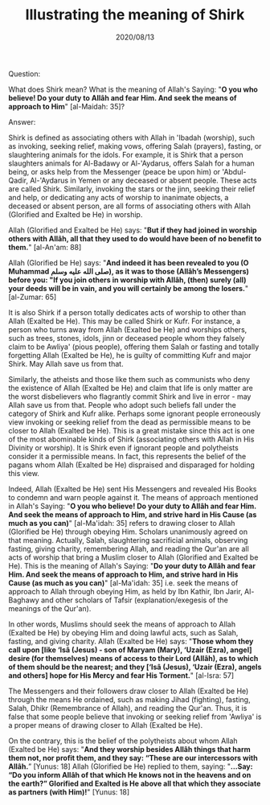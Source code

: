 ﻿---
layout: post
title: "Illustrating the meaning of Shirk"
publisher: "alsalafiyyah@icloud.com"
source: "Majmu' Fatawa wa Maqalat 4/32, question 1"
hijri: Dhul-Hijjah 23, 1441 AH
date: 2020/08/13
category: [general]
shaykhs: Shaykh Ibn Baz
---

Question:

What does Shirk mean? What is the meaning of Allah's Saying: "**O you who believe! Do your duty to Allâh and fear Him. And seek the means of approach to Him**" [al-Maidah: 35]?

Answer:

Shirk is defined as associating others with Allah in 'Ibadah (worship), such as invoking, seeking relief, making vows, offering Salah (prayers), fasting, or slaughtering animals for the idols. For example, it is Shirk that a person slaughters animals for Al-Badawy or Al-'Aydarus, offers Salah for a human being, or asks help from the Messenger (peace be upon him) or 'Abdul-Qadir, Al-'Aydarus in Yemen or any deceased or absent people. These acts are called Shirk. Similarly, invoking the stars or the jinn, seeking their relief and help, or dedicating any acts of worship to inanimate objects, a deceased or absent person, are all forms of associating others with Allah (Glorified and Exalted be He) in worship. 

Allah (Glorified and Exalted be He) says: "**But if they had joined in worship others with Allâh, all that they used to do would have been of no benefit to them.**" [al-An'am: 88]

Allah (Glorified be He) says: "**And indeed it has been revealed to you (O Muhammad صلى الله عليه وسلم), as it was to those (Allâh’s Messengers) before you: "If you join others in worship with Allâh, (then) surely (all) your deeds will be in vain, and you will certainly be among the losers.**" [al-Zumar: 65]

It is also Shirk if a person totally dedicates acts of worship to other than Allah (Exalted be He). This may be called Shirk or Kufr. For instance, a person who turns away from Allah (Exalted be He) and worships others, such as trees, stones, idols, jinn or deceased people whom they falsely claim to be Awliya' (pious people), offering them Salah or fasting and totally forgetting Allah (Exalted be He), he is guilty of committing Kufr and major Shirk. May Allah save us from that.

Similarly, the atheists and those like them such as communists who deny the existence of Allah (Exalted be He) and claim that life is only matter are the worst disbelievers who flagrantly commit Shirk and live in error - may Allah save us from that. People who adopt such beliefs fall under the category of Shirk and Kufr alike. Perhaps some ignorant people erroneously view invoking or seeking relief from the dead as permissible means to be closer to Allah (Exalted be He). This is a great mistake since this act is one of the most abominable kinds of Shirk (associating others with Allah in His Divinity or worship). It is Shirk even if ignorant people and polytheists consider it a permissible means. In fact, this represents the belief of the pagans whom Allah (Exalted be He) dispraised and disparaged for holding this view. 

Indeed, Allah (Exalted be He) sent His Messengers and revealed His Books to condemn and warn people against it. The means of approach mentioned in Allah's Saying: "**O you who believe! Do your duty to Allâh and fear Him. And seek the means of approach to Him, and strive hard in His Cause (as much as you can)**" [al-Ma'idah: 35] refers to drawing closer to Allah (Glorified be He) through obeying Him. Scholars unanimously agreed on that meaning. Actually, Salah, slaughtering sacrificial animals, observing fasting, giving charity, remembering Allah, and reading the Qur'an are all acts of worship that bring a Muslim closer to Allah (Glorified and Exalted be He). This is the meaning of Allah's Saying: "**Do your duty to Allâh and fear Him. And seek the means of approach to Him, and strive hard in His Cause (as much as you can)**" [al-Ma'idah: 35] i.e. seek the means of approach to Allah through obeying Him, as held by Ibn Kathir, Ibn Jarir, Al-Baghawy and other scholars of Tafsir (explanation/exegesis of the meanings of the Qur'an).

In other words, Muslims should seek the means of approach to Allah (Exalted be He) by obeying Him and doing lawful acts, such as Salah, fasting, and giving charity. Allah (Exalted be He) says: "**Those whom they call upon [like ‘Isâ (Jesus) - son of Maryam (Mary), ‘Uzair (Ezra), angel] desire (for themselves) means of access to their Lord (Allâh), as to which of them should be the nearest; and they [‘Isâ (Jesus), ‘Uzair (Ezra), angels and others] hope for His Mercy and fear His Torment.**" [al-Isra: 57]

The Messengers and their followers draw closer to Allah (Exalted be He) through the means He ordained, such as making Jihad (fighting), fasting, Salah, Dhikr (Remembrance of Allah), and reading the Qur'an. Thus, it is false that some people believe that invoking or seeking relief from 'Awliya' is a proper means of drawing closer to Allah (Exalted be He).

On the contrary, this is the belief of the polytheists about whom Allah (Exalted be He) says: "**And they worship besides Allâh things that harm them not, nor profit them, and they say: “These are our intercessors with Allâh.**” [Yunus: 18] Allah (Glorified be He) replied to them, saying: "**...Say: “Do you inform Allâh of that which He knows not in the heavens and on the earth?” Glorified and Exalted is He above all that which they associate as partners (with Him)!**" [Yunus: 18]

